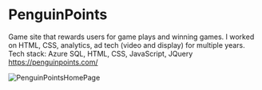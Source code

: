 # PenguinPoints
Game site that rewards users for game plays and winning games. I worked on HTML, CSS, analytics, ad tech (video and display) for multiple years. 
Tech stack: Azure SQL, HTML, CSS, JavaScript, JQuery
https://penguinpoints.com/

![PenguinPointsHomePage](https://user-images.githubusercontent.com/25141715/115046834-eabd5080-9ea5-11eb-8023-e614dfbc8487.png)
